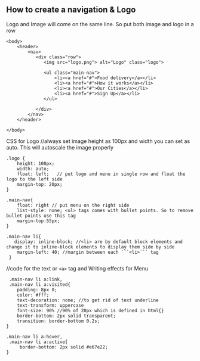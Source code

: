 ## How to create a navigation & Logo
 
  Logo and Image will come on the same line. So put both image and logo in a row

```
<body>
	<header>		
		<nav>
           <div class="row">
              <img src="logo.png"> alt="Logo" class="logo">

              <ul class="main-nav">
                  <li><a href="#">Food delivery</a></li>
                  <li><a href="#">How it works</a></li>
                  <li><a href="#">Our Cities</a></li>
                  <li><a href="#">Sign Up</a></li>
              </ul>
 
           </div>      
		</nav>
	</header>

</body>
```

CSS for Logo
//always set image height as 100px and width you can set as auto. This will autoscale the image properly

```
.logo {
	height: 100px;
	width: auto;
	float: left;   // put logo and menu in single row and float the logo to the left side
	margin-top: 20px;
}
```

```
.main-nav{
	float: right // put menu on the right side
	list-style: none; <ul> tags comes with bullet points. So to remove bullet points use this tag
    margin-top:55px;
}
```

```
.main-nav li{
   display: inline-block; //<li> are by default block elements and change it to inline-block elements to display them side by side
   	margin-left: 40; //margin between each ```<li>``` tag
 }
 ```

 //code for the text or ```<a>``` tag and Writing effects for Menu

```
 .main-nav li a:link,
 .main-nav li a:visited{
    padding: 8px 0; 
    color: #fff;
    text-decoration: none; //to get rid of text underline
    text-transform: uppercase
    font-size: 90% //90% of 20px which is defined in html{}
    border-bottom: 2px solid transparent;
    transition: border-bottom 0.2s;
}
```

```
.main-nav li a:hover,
 .main-nav li a:active{
     border-bottom: 2px solid #e67e22;
}
```
